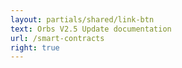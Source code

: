 ```yaml
---
layout: partials/shared/link-btn
text: Orbs V2.5 Update documentation
url: /smart-contracts
right: true
---
```

